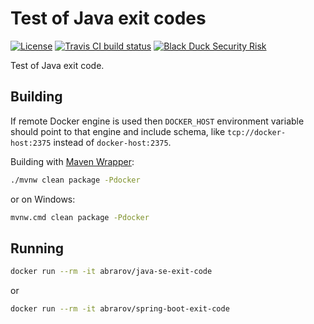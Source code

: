 # Test of Java exit codes

[![License](https://img.shields.io/github/license/mabrarov/java-exit-code.svg)](https://github.com/mabrarov/java-exit-code/tree/master/LICENSE)
[![Travis CI build status](https://travis-ci.org/mabrarov/java-exit-code.svg?branch=master)](https://travis-ci.org/mabrarov/java-exit-code)
[![Black Duck Security Risk](https://copilot.blackducksoftware.com/github/repos/mabrarov/java-exit-code/branches/master/badge-risk.svg)](https://copilot.blackducksoftware.com/github/repos/mabrarov/java-exit-code/branches/master)

Test of Java exit code.

## Building

If remote Docker engine is used then `DOCKER_HOST` environment variable should point to that engine
and include schema, like `tcp://docker-host:2375` instead of `docker-host:2375`.

Building with [Maven Wrapper](https://github.com/takari/maven-wrapper):

```bash
./mvnw clean package -Pdocker
```

or on Windows:

```bash
mvnw.cmd clean package -Pdocker
```

## Running

```bash
docker run --rm -it abrarov/java-se-exit-code
```

or 

```bash
docker run --rm -it abrarov/spring-boot-exit-code
```
